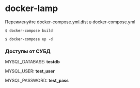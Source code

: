 # docker-lamp

Переименуйте docker-compose.yml.dist в docker-compose.yml

`
$ docker-compose build
`

`
$ docker-compose up -d
`

### Доступы от СУБД

MYSQL_DATABASE: **testdb**

MYSQL_USER: **test_user**

MYSQL_PASSWORD: **test_pass**